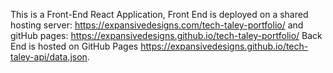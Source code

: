 This is a Front-End React Application, Front End is deployed on a shared hosting server: https://expansivedesigns.com/tech-taley-portfolio/ and gitHub pages: https://expansivedesigns.github.io/tech-taley-portfolio/ Back End is hosted on GitHub Pages https://expansivedesigns.github.io/tech-taley-api/data.json.

